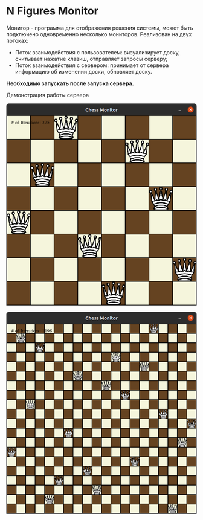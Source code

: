 # N Figures Monitor

Монитор - программа для отображения решения системы, может быть подключено одновременно несколько мониторов. Реализован на двух потоках:
* Поток взаимодействия с пользователем: визуализирует доску, считывает нажатие клавиш, отправляет запросы серверу;
* Поток взаимодействия с сервером: принимает от сервера информацию об изменении доски, обновляет доску.

<b>Необходимо запускать после запуска сервера. </b>

Демонстрация работы сервера

![](docs/img/1.png)

![](docs/img/2.png)